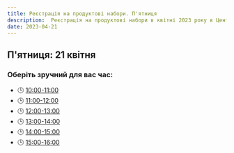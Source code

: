 ```yaml
---
title: Реєстрація на продуктові набори. П'ятниця
description:  Реєстрація на продуктові набори в квітні 2023 року в Центрі підтримки ВПО "24" Благодійного фонду "Шелтер Плюс" у Кривому Розі за адресою вулиця Маккейна, 24 
date: 2023-04-21
---
```

## П'ятниця: 21 квітня

### Оберіть зручний для вас час:
- 🕒 [10:00-11:00](https://forms.gle/HXnhY2GswqEQjd8u5)
- 🕒 [11:00-12:00](https://forms.gle/pHVFbkif1Bbzn9vD7)
- 🕒 [12:00-13:00](https://forms.gle/iA9LqDCDeGTK1EWDA)
- 🕒 [13:00-14:00](https://forms.gle/jv5YmcGYErcp9hdBA)
- 🕒 [14:00-15:00](https://forms.gle/n9NJjvLAFRLT6ryF9)
- 🕒 [15:00-16:00](https://forms.gle/nhRhXJZUE5mAvE638)
